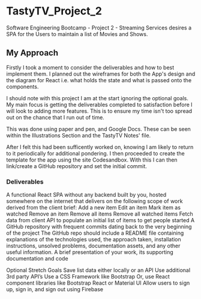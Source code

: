 # TastyTV_Project_2

Software Engineering Bootcamp - Project 2 - Streaming Services desires a SPA for the Users to maintain a list of Movies and Shows.

## My Approach

Firstly I took a moment to consider the deliverables and how to best implement them. I planned out the wireframes for both the App's design and the diagram for React i.e. what holds the state and what is passed onto the components.

I should note with this project I am at the start ignoring the optional goals. My main focus is getting the deliverables completed to satisfaction before I will look to adding more features. This is to ensure my time isn't too spread out on the chance that I run out of time.

This was done using paper and pen, and Google Docs. These can be seen within the Illustrations Section and the TastyTV Notes' file.

After I felt this had been sufficently worked on, knowing I am likely to return to it periodically for additional pondering. I then proceeded to create the template for the app using the site Codesandbox. With this I can then link/create a GitHub repository and set the initial commit.

### Deliverables

A functional React SPA without any backend built by you, hosted somewhere on the internet that delivers on the following scope of work derived from the client brief:
Add a new item
Edit an item
Mark item as watched
Remove an item
Remove all items
Remove all watched items
Fetch data from client API to populate an initial list of items to get people started
A GitHub repository with frequent commits dating back to the very beginning of the project
The GitHub repo should include a README file containing explanations of the technologies used, the approach taken, installation instructions, unsolved problems, documentation assets, and any other useful information.
A brief presentation of your work, its supporting documentation and code

Optional Stretch Goals
Save list data either locally or an API
Use additional 3rd party API’s
Use a CSS Framework like Bootstrap
Or, use React component libraries like Bootstrap React or Material UI
Allow users to sign up, sign in, and sign out using Firebase
